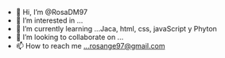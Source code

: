 - 👋 Hi, I’m @RosaDM97
- 👀 I’m interested in ...
- 🌱 I’m currently learning ...Jaca, html, css, javaScript y  Phyton
- 💞️ I’m looking to collaborate on ...
- 📫 How to reach me ...rosange97@gmail.com

<!---
RosaDM97/RosaDM97 is a ✨ special ✨ repository because its `README.md` (this file) appears on your GitHub profile.
You can click the Preview link to take a look at your changes.
--->
